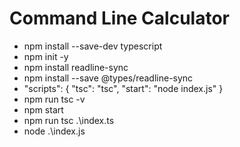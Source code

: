# Command Line Calculator

- npm install --save-dev typescript
- npm init -y
- npm install readline-sync
- npm install --save @types/readline-sync
- "scripts": {
  "tsc": "tsc",
  "start": "node index.js"
  }
- npm run tsc -v
- npm start
- npm run tsc .\index.ts
- node .\index.js
